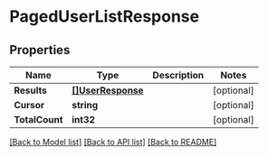 # PagedUserListResponse

## Properties

Name | Type | Description | Notes
------------ | ------------- | ------------- | -------------
**Results** | [**[]UserResponse**](UserResponse.md) |  | [optional] 
**Cursor** | **string** |  | [optional] 
**TotalCount** | **int32** |  | [optional] 

[[Back to Model list]](../README.md#documentation-for-models) [[Back to API list]](../README.md#documentation-for-api-endpoints) [[Back to README]](../README.md)


